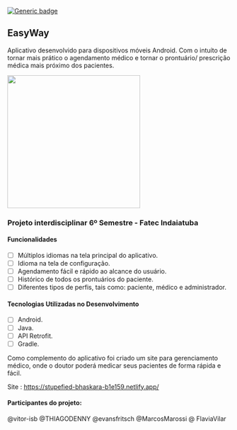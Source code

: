 [![Generic badge](https://img.shields.io/badge/Android%20API-23-green)](https://shields.io/)
## EasyWay 
Aplicativo desenvolvido para dispositivos móveis Android. Com o intuíto de tornar mais prático o agendamento 
médico e tornar o prontuário/ prescrição médica mais próximo dos pacientes.

<img src="https://image.flaticon.com/icons/svg/3068/3068087.svg" height="300">


### Projeto interdisciplinar 6º Semestre - Fatec Indaiatuba

#### Funcionalidades

* [ ] Múltiplos idiomas na tela principal do aplicativo.
* [ ] Idioma na tela de configuração.
* [ ] Agendamento fácil e rápido ao alcance do usuário.
* [ ] Histórico de todos os prontuários do paciente.
* [ ] Diferentes tipos de perfis, tais como: paciente, médico e administrador.

#### Tecnologias Utilizadas no Desenvolvimento

* [ ] Android.
* [ ] Java.
* [ ] API Retrofit.
* [ ] Gradle.

Como complemento do aplicativo foi criado um site para gerenciamento médico, onde o doutor poderá medicar seus pacientes
de forma rápida e fácil. 

Site : https://stupefied-bhaskara-b1e159.netlify.app/

#### Participantes do projeto:

@vitor-isb
@THIAGODENNY
@evansfritsch
@MarcosMarossi
@	FlaviaVilar
